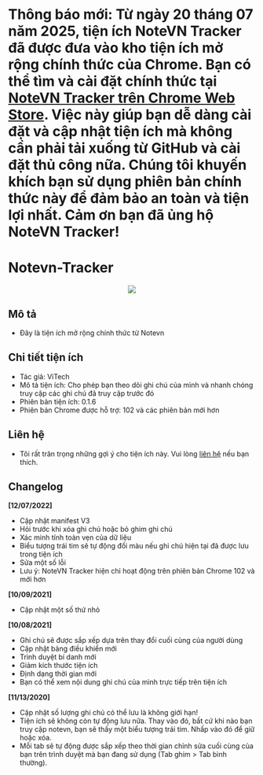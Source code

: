 # Thông báo mới: Từ ngày 20 tháng 07 năm 2025, tiện ích NoteVN Tracker đã được đưa vào kho tiện ích mở rộng chính thức của Chrome. Bạn có thể tìm và cài đặt chính thức tại [NoteVN Tracker trên Chrome Web Store](https://chromewebstore.google.com/detail/njoafddmfpboadeegehnhjdhhakifiaa). Việc này giúp bạn dễ dàng cài đặt và cập nhật tiện ích mà không cần phải tải xuống từ GitHub và cài đặt thủ công nữa. Chúng tôi khuyến khích bạn sử dụng phiên bản chính thức này để đảm bảo an toàn và tiện lợi nhất. Cảm ơn bạn đã ủng hộ NoteVN Tracker!

# Notevn-Tracker

<p align="center">
 <img src="https://user-images.githubusercontent.com/20860845/136562621-e0e3cd12-22f9-49fe-9a22-38d7641508a7.png" />
</p>

## Mô tả

- Đây là tiện ích mở rộng chính thức từ Notevn

## Chi tiết tiện ích

- Tác giả: ViTech
- Mô tả tiện ích: Cho phép bạn theo dõi ghi chú của mình và nhanh chóng truy cập các ghi chú đã truy cập trước đó
- Phiên bản tiện ích: 0.1.6
- Phiên bản Chrome được hỗ trợ: 102 và các phiên bản mới hơn

## Liên hệ

- Tôi rất trân trọng những gợi ý cho tiện ích này. Vui lòng [liên hệ](https://notevn.com/lien-he) nếu bạn thích.

## Changelog

**[12/07/2022]**

- Cập nhật manifest V3
- Hỏi trước khi xóa ghi chú hoặc bỏ ghim ghi chú
- Xác minh tính toàn vẹn của dữ liệu
- Biểu tượng trái tim sẽ tự động đổi màu nếu ghi chú hiện tại đã được lưu trong tiện ích
- Sửa một số lỗi
- Lưu ý: NoteVN Tracker hiện chỉ hoạt động trên phiên bản Chrome 102 và mới hơn

**[10/09/2021]**

- Cập nhật một số thứ nhỏ

**[10/08/2021]**

- Ghi chú sẽ được sắp xếp dựa trên thay đổi cuối cùng của người dùng
- Cập nhật bảng điều khiển mới
- Trình duyệt bí danh mới
- Giảm kích thước tiện ích
- Định dạng thời gian mới
- Bạn có thể xem nội dung ghi chú của mình trực tiếp trên tiện ích

**[11/13/2020]**

- Cập nhật số lượng ghi chú có thể lưu là không giới hạn!
- Tiện ích sẽ không còn tự động lưu nữa. Thay vào đó, bất cứ khi nào bạn truy cập notevn, bạn sẽ thấy một biểu tượng trái tim. Nhấp vào đó để giữ hoặc xóa.
- Mỗi tab sẽ tự động được sắp xếp theo thời gian chỉnh sửa cuối cùng của bạn trên trình duyệt mà bạn đang sử dụng (Tab ghim > Tab bình thường).
